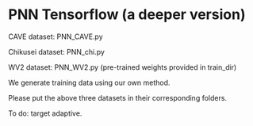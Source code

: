 # PNN Tensorflow (a deeper version)

CAVE dataset: PNN_CAVE.py

Chikusei dataset: PNN_chi.py

WV2 dataset: PNN_WV2.py (pre-trained weights provided in train_dir)

We generate training data using our own method. 

Please put the above three datasets in their corresponding folders.

To do: target adaptive.
